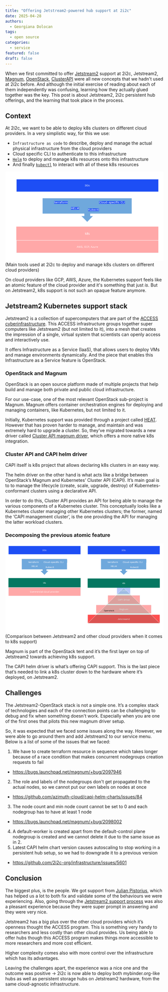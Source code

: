 ```yaml
---
title: "Offering Jetstream2-powered hub support at 2i2c"
date: 2025-04-28
authors:
  - Georgiana Dolocan
tags:
  - open source
categories:
  - service
featured: false
draft: false
---
```


When we first committed to offer [Jetstream2](https://jetstream-cloud.org/index.html) support at 2i2c, Jetstream2, [Magnum](https://docs.openstack.org/magnum/latest/), [OpenStack](https://www.openstack.org/), [ClusterAPI](https://cluster-api.sigs.k8s.io/) were all new concepts that we hadn't used at 2i2c before.
And although the initial exercise of reading about each of them independently was confusing, learning how they actually glued together was the key.
This post is about Jetstream2, 2i2c persistent hub offerings, and the learning that took place in the process.

## Context
At 2i2c, we want to be able to deploy k8s clusters on different cloud providers. In a very simplistic way, for this we use:

- `Infrastructure as code` to describe, deploy and manage the actual physical infrastructure from the cloud providers
- Cloud specific CLI to authenticate to this infrastructure
- [`Helm`](https://helm.sh/) to deploy and manage k8s resources onto this infrastructure
- And finally [`kubectl`](https://kubernetes.io/docs/reference/kubectl/) to interact with all of these k8s resources

![image](./2i2c-generic-infra.png)
(Main tools used at 2i2c to deploy and manage k8s clusters on different cloud providers)

On cloud providers like GCP, AWS, Azure, the Kubernetes support feels like an atomic feature of the cloud provider and it's something that just *is*. But on Jetstream2, k8s support is not such an opaque feature anymore.

## Jetstream2 Kubernetes support stack

Jetstream2 is a collection of supercomputers that are part of the [ACCESS cyberinfrastructure](https://access-ci.org/). This ACCESS infrastructure groups together super computers like Jetstream2 (but not limited to it), into a mesh that creates the impression of a single, virtual system that scientists can openly access and interactively use.

It offers Infrastructure as a Service (IaaS), that allows users to deploy VMs and manage environments dynamically. And the piece that enables this Infrastructure as a Service feature is OpenStack.

### OpenStack and Magnum

OpenStack is an open source platform made of multiple projects that help build and manage both private and public cloud infrastructure.

For our use-case, one of the most relevant OpenStack sub-project is Magnum. Magnum offers container orchestration engines for deploying and managing containers, like Kubernetes, but not limited to it.

Initially, Kubernetes support was provided through a project called [HEAT](https://wiki.openstack.org/wiki/Heat). However that has proven harder to manage, and maintain and was extremely hard to upgrade a cluster. So, they’ve migrated towards a new driver called [Cluster API magnum driver](https://docs.openstack.org/magnum-capi-helm/latest/user_docs/index.html), which offers a more native k8s integration.

### Cluster API and CAPI helm driver
CAPI itself is k8s project that allows declaring k8s clusters in an easy way.

The helm driver on the other hand is what acts like a bridge between OpenStack’s Magnum and Kubernetes’ Cluster API (CAPI). It’s main goal is to to manage the lifecycle (create, scale, upgrade, destroy) of Kubernetes-conformant clusters using a declarative API.

In order to do this, Cluster API provides an API for being able to manage the various components of a Kubernetes cluster. This conceptually looks like a Kubernetes cluster managing other Kubernetes clusters; the former, named the ‘CAPI management cluster’, is the one providing the API for managing the latter workload clusters.

### Decomposing the previous atomic feature

![image](./Jetstream2-and-tent.png)
(Comparison between Jetstream2 and other cloud providers when it comes to k8s support)

Magnum is part of the OpenStack tent and it’s the first layer on top of Jetstream2 towards achieving k8s support.

The CAPI helm driver is what’s offering CAPI support. This is the last piece that’s needed to link a k8s cluster down to the hardware where it’s deployed, on Jetstream2.

## Challenges

The Jetstream2-OpenStack stack is not a simple one. It’s a complex stack of technologies and each of the connection points can be challenging to debug and fix when something doesn't work. Especially when you are one of the first ones that pilots this new magnum driver setup.

So, it was expected that we faced some issues along the way. However, we were able to go around them and add Jetstream2 to our service menu. Below is a list of some of the issues that we faced:

1. We have to create terraform resource in sequence which takes longer because of a race condition that makes concurrent nodegroups creation requests to fail
  - https://bugs.launchpad.net/magnum/+bug/2097946
2. The role and labels of the nodegroups don't get propagated to the actual nodes, so we cannot put our own labels on nodes at once
  - https://github.com/azimuth-cloud/capi-helm-charts/issues/84
3. The node count and min node count cannot be set to 0 and each nodegroup has to have at least 1 node
  - https://bugs.launchpad.net/magnum/+bug/2098002
4. A default-worker is created apart from the default-control plane nodegroup is created and we cannot delete it due to the same issue as in 2.
5. Latest CAPI helm chart version causes autoscaling to stop working in a persistent hub setup, so we had to downgrade it to a previous version
  - https://github.com/2i2c-org/infrastructure/issues/5601


## Conclusion

The biggest plus, is the people. We got support from [Julian Pistorius](https://github.com/julianpistorius), which has helped us a lot to both fix and validate some of the behaviours we were experiencing. Also, going through the [Jetstream2 support process](https://jetstream-cloud.org/contact/index.html) was also a pleasant experience because they were super prompt in answering and they were very nice.

Jetstream2 has a big plus over the other cloud providers which it’s openness thought the ACCESS program. This is something very handy to researchers and less costly than other cloud provides. Us being able to offer hubs though this ACCESS program makes things more accessible to more researchers and more cost efficient. 

Higher complexity comes also with more control over the infrastructure which has its advantages.

Leaving the challenges apart, the experience was a nice one and the outcome was positive -> 2i2c is now able to deploy both mybinder.org-like hubs as well as persistent storage hubs on Jetstream2 hardware, from the same cloud-agnostic infrastructure.
